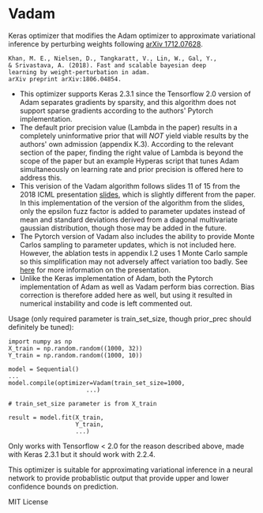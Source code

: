 # Vadam

Keras optimizer that modifies the Adam optimizer to approximate variational 
inference by perturbing weights following 
[arXiv 1712.07628](https://arxiv.org/abs/1806.04854).

    Khan, M. E., Nielsen, D., Tangkaratt, V., Lin, W., Gal, Y., 
    & Srivastava, A. (2018). Fast and scalable bayesian deep 
    learning by weight-perturbation in adam. 
    arXiv preprint arXiv:1806.04854.
       
- This optimizer supports Keras 2.3.1 since the Tensorflow 2.0 version of
Adam separates gradients by sparsity, and this algorithm does not support 
sparse gradients according to the authors' Pytorch implementation.
- The default prior precision value (Lambda in the paper) results in a 
completely uninformative prior that will *NOT* yield viable results by the 
authors' own admission (appendix K.3). According to the relevant section 
of the paper, finding the right value of Lambda is beyond the scope of the 
paper but an example Hyperas script that tunes Adam simultaneously on 
learning rate and prior precision is offered here to address this.
- This verision of the Vadam algorithm follows slides 11 of 15 from the 
2018 ICML presentation [slides](https://goo.gl/ouZRkM), which is slightly 
different from the paper. In this implementation of the version 
of the algorithm from the slides, only the epsilon fuzz factor is added to 
parameter updates instead of mean and standard deviations derived from a 
diagonal multivariate gaussian distribution, though those may be added 
in the future.
- The Pytorch version of Vadam also includes the ability to provide Monte 
Carlos sampling to parameter updates, which is not included here. However, 
the ablation tests in appendix I.2 uses 1 Monte Carlo sample so this 
simplification may not adversely affect variation too badly. 
See [here](https://thinklab.com/content/2693564) for more information on the 
presentation.
- Unlike the Keras implementation of Adam, both the Pytorch implementation 
of Adam as well as Vadam perform bias correction. Bias correction is 
therefore added here as well, but using it resulted in numerical instability 
and code is left commented out.
       
Usage (only required parameter is train_set_size, though prior_prec should 
definitely be tuned):

    import numpy as np
    X_train = np.random.random((1000, 32))
    Y_train = np.random.random((1000, 10))
    
    model = Sequential()
    ...    
    model.compile(optimizer=Vadam(train_set_size=1000,
                          ...)
    
    # train_set_size parameter is from X_train
    
    result = model.fit(X_train,
                       Y_train,
                       ...)

Only works with Tensorflow < 2.0 for the reason described above, made with 
Keras 2.3.1 but it should work with 2.2.4.

This optimizer is suitable for approximating variational inference in a 
neural network to provide probablistic output that provide upper and 
lower confidence bounds on prediction.

MIT License
